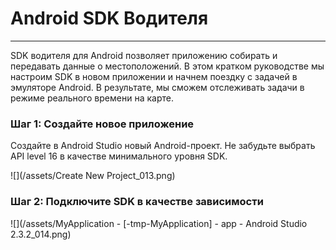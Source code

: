 # Android SDK Водителя

---

SDK водителя для Android позволяет приложению собирать и передавать данные о местоположений. В этом кратком руководстве мы настроим SDK в новом приложении и начнем поездку с задачей в эмуляторе Android. В результате, мы сможем отслеживать задачи в режиме реального времени на карте.

### **Шаг 1: Создайте новое приложение**

Создайте в Android Studio новый Android-проект. Не забудьте выбрать API level 16 в качестве минимального уровня SDK.

![](/assets/Create New Project_013.png)

### **Шаг 2: Подключите SDK в качестве зависимости**

![](/assets/MyApplication - [-tmp-MyApplication] - app - Android Studio 2.3.2_014.png)



